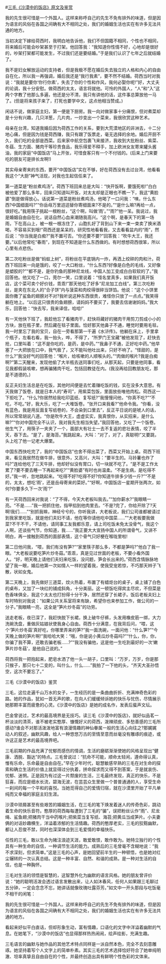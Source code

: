 #[三毛《沙漠中的饭店》原文及鉴赏](https://www.vrrw.net/wx/8678.html)

我的先生很可惜是一个外国人。这样来称呼自己的先生不免有排外的味道，但是因为语言的风俗在各国之间确有大不相同之处，我们的婚姻生活也实在有许多无法共通的地方。

当初决定下嫁给荷西时，我明白地告诉他，我们不但国籍不相同，个性也不相同，将来婚后可能会吵架甚至于打架。他回答我：“我知道你性情不好，心地却是很好的，吵架打架都可能发生，不过我们还是要结婚。”于是我们认识了七年之后就结婚了。

我不是妇女解放运动的支持者，但是我极不愿在婚后失去独立的人格和内心的自由自在化，所以我一再强调，婚后我还是“我行我素”，要不然不结婚。荷西当时对我说：“我就是要你‘你行你素’，失去了你的个性和作风，我何必娶你呢!”好，大丈夫的论调，我十分安慰。做荷西的太太，语言将就他。可怜的外国人，“人”和“入”这两个字教了他那么多遍，他还是分不清，我只有讲他的话，这件事总算放他一马了。(但是将来孩子来了，打死也要学中文，这点他相当赞成。)

闲话不说，做家庭主妇，第一便是下厨房。我一向对做家事十分痛恨，但对煮菜却是十分有兴趣，几只洋葱，几片肉，一炒变出一个菜来，我很欣赏这种艺术。



母亲在台湾，知道我婚后因为荷西工作的关系，要到大荒漠地区的非洲去，十二分地心痛，但是因为钱是荷西赚，我只有跟了饭票走，毫无选择的余地。婚后开厨不久，我们吃的全部是西菜。后来家中航空包裹飞来接济，我收到大批粉丝、紫菜、冬菇、生力面、猪肉干等珍贵食品，我乐得爱不释手，加上欧洲女友寄来罐头酱油，我的家庭“中国饭店”马上开张，可惜食客只有一个不付钱的。(后来上门来要吃的朋友可是排长龙啊!)

其实母亲寄来的东西，要开“中国饭店”实在不够，好在荷西没有去过台湾，他看看我这个“大厨”神气活现，对我也生起信任来了。

第一道菜是“粉丝煮鸡汤”。荷西下班回来总是大叫：“快开饭啊，要饿死啦!”白白被他爱了那么多年，回来只知道叫开饭，对太太却是正眼也不瞧一下，我这“黄脸婆”倒是做得放心。话说第一道菜是粉丝煮鸡汤，他喝了一口问我：“咦，什么东西?中国细面吗?”“你岳母万里迢迢替你寄细面来?不是的。”“是什么嘛?再给一点，很好吃。”我用筷子挑起一根粉丝，“这个啊，叫做‘雨’。”“雨?”他一呆。我说过，我是婚姻自由自在化，说话自然心血来潮随我高兴。“这个啊，是春天下的第一场雨，下在高山上，被一根一根冻住了，山胞扎好了背到山下来一束一束卖了换米酒喝，不容易买到哦!”荷西还是呆呆的，研究性地看看我，又去看看盆内的“雨”，然后说：“你当我是白痴?”我不置可否。“你还要不要?”回答我：“吹牛大王，我还要。”以后他常吃“春雨”，到现在不知道是什么东西做的。有时想想荷西很笨，所以心里有点悲伤。

第二次吃粉丝是做“蚂蚁上树”，将粉丝在平底锅内一炸，再洒上绞碎的肉和汁。荷西下班回来一向是饿的，咬了一大口粉丝，“什么东西?好像是白色的毛线，又好像是塑胶的?”“都不是，是你钓鱼的那种尼龙线，中国人加工变成白白软软的了。”我回答他。他又吃了一口，莞尔一笑，口里说着：“怪名堂真多，如果我们真开饭店，这个菜可卖个好价钱，乖乖!”那天他吃了好多“尼龙加工白线”。第三次吃粉丝，是夹在东北人的“合子饼”内与菠菜和肉绞得很碎当饼馅。他说：“这个小饼里面你撒了鲨鱼的翅膀对不对?我听说这种东西很贵，难怪你只放了一点点。”我笑得躺在地上。“以后这只很贵的鱼翅膀，请妈妈不要买了，我要去信谢谢妈妈。”我大乐，回答他：“快去写，我来译信，哈哈!”

有一天他快下班了，我趁他忘了看猪肉干，赶快将藏好的猪肉干用剪刀剪成小小的方块，放在瓶子里，然后藏在毯子里面。恰好那天他鼻子不通，睡觉时要用毛毯，我一时里忘了我的宝贝，自在一旁看那第一千遍《水浒传》。他躺在床上，手里拿个瓶子，左看右看，我一抬头，哗，不得了，“所罗门王宝藏”被他发现了，赶快去抢，口里叫着：“这不是你吃的，是药，是中药。”“我鼻子不通，正好吃中药。”他早塞了一大把放在口中，我气极了，又不能叫他吐出来，只好不响了。“怪甜的，是什么?”我没好气的回答他：“喉片，给咳嗽的人顺喉头的。”“肉做的喉片?我是白痴啊?”第二天醒来，发现他偷了大半瓶去送同事们吃，从那天起，只要是他同事，看见我都假装咳嗽，想再骗猪肉干吃，包括回教徒在内。(我没再给回教朋友吃，那是不道德的。)

反正夫妇生活总是在吃饭，其他时间便是去忙着赚吃饭的钱，实在没多大意思。有天我做了饭卷，就是日本人的“寿司”，用紫菜包饭，里面放些唯他肉松。荷西这一下拒吃了。“什么?你居然给我吃印蓝纸、复写纸?”我慢慢问他，“你真不吃?”“不吃，不吃。”好，我大乐，吃了一大堆饭卷。“张开口来我看?”他命令我。“你看，没有蓝色，我是用反面复写纸卷的，不会染到口里去”，反正平日说的是唬人的话，所以常常胡说八道。“你是吹牛大王，虚虚实实，我真恨你，从实招来，是什么嘛?”“你对中国完全不认识，我对我先生相当失望。”我回答他，又吃了一个饭卷。他生气了，用筷子一夹夹了一个，面部大有壮士一去不复返的悲壮表情，咬了半天，吞下去。“是了，是海苔。”我跳起来。大叫：“对了，对了，真聪明!”又要跳，头上吃了他一记老大爆栗。

中国东西快吃完了，我的“中国饭店”也舍不得出菜了，西菜又开始上桌。荷西下班来，看见我居然在做牛排，很意外，又高兴，大叫：“要半生的。马铃薯也炸了吗?”连给他吃了三天牛排，他却好似没有胃口，切一块就不吃了。“是不是工作太累了?要不要去睡一下再起来吃?”“黄脸婆”有时也尚温柔。“不是生病，是吃得不好。”我一听，忽地跳起来。“吃得不好?吃得不好?你知道牛排多少钱一斤?”“不是的，太太，想吃‘雨’，还是岳母寄来的菜好。”“好啊，中国饭店一星期开张两次，如何?你要多久下一次‘雨’?”

有一天荷西回来对我说：“了不得，今天大老板叫我去。”“加你薪水?”我眼睛一亮。“不是……”我一把抓住他，指甲掐到他肉里去。“不是?完了，你给开除了?天啊!我们……”“别抓我嘛，神经兮兮的，你听我讲，大老板说，我们公司谁都被请过到我家里吃饭，就是他们夫妇不请，他在等你请他吃中国菜……”“大老板要我做菜?不干不干，不请他，请同事工友我都乐意，请上司吃饭未免太没骨气，我这个人啊，还谈些气节，你知道，我……”我正要大大宣扬中国人的所谓骨气，又讲不明白，再一接触到荷西的面部表情，这个骨气只好梗在喉咙里啦!

第二日他问我，“喂，我们有没有笋?”“家里筷子那么多，不都是笋吗?”他白了我一眼。“大老板说要吃笋片炒冬菇。”乖乖，真是见过世面的老板，不要小看外国人。“好，明天晚上请他们夫妇来吃饭，没问题，笋会长出来的。”荷西含情脉脉地望了我一眼，婚后他第一次如情人一样的望着我，使我受宠若惊，不巧那天辫子飞散，状如女鬼。

第二天晚上，我先做好三道菜，炆火热着，布置了有蜡炬台的桌子，桌上铺了白色的桌布，又加了一块红的铺成斜角，十分美丽。这一顿饭吃得宾主尽欢，不但菜是色香味俱全，我这个太太也打扮得十分干净，居然还穿了长裙子。饭后老板夫妇上车时特别对我说：“如果公共关系室将来有缺，希望你也来参加工作，做公司的一分子。”我眼睛一亮，这全是“笋片炒冬菇”的功劳。

送走老板，夜已深了，我赶快脱下长裙，换上破牛仔裤，头发用橡皮筋一绑，大力洗碗洗盘，重做灰姑娘状使我身心自由。荷西十分满意，在我背后问，“喂，这个‘笋片炒冬菇’真好吃，你哪里弄来的笋?”我一面洗碗，一面问他：“什么笋?”“今天晚上做的笋片啊!”我哈哈大笑：“哦，你是说小黄瓜炒冬菇吗?”“什么，你，你，你骗了我不算，还敢去骗老板……?”“我没有骗他，这是他一生吃到最好的一次‘嫩笋片炒冬菇’，是他自己说的。”

荷西将我一把抱起来，肥皂水洒了他一头一胡子，口里叫：“万岁，万岁，你是那只猴子，那只七十二变的，叫什么，什么……”我拍了一下他的头，“齐天大圣孙悟空，这次不要忘了。”

三毛《沙漠中的饭店》鉴赏

三毛，这位走遍千山万水的女子，一生经历的是一条曲曲折折、充满神奇色彩的路。她的作品，犹如一首无声的歌，在向人们缓缓倾诉她的快乐与忧伤，尽情展示她那颗丰富而疲惫的心灵。《沙漠中的饭店》是她的成名作，发表后蜚声文坛。

巴金曾说过，艺术的最高境界是无技巧。读三毛《沙漠中的饭店》，就好似品茗一杯淡淡的清茶，谁不被老实憨厚、慷慨好义的荷西，泼辣顽皮、多愁善感的三毛所感动?谁会不对那活泼泼地富有浪漫情趣的神仙眷属一般的生活心向往之?那娓娓动人的叙述，幽默风趣，给人一种悠悠万古的至情至意而丝毫没有雕琢的痕迹，或许这正是艺术的最高境界吧。

三毛前期的作品充满了忧郁而感伤的情调，生活的磨砺渐渐使她的风格呈现出“健康、洒脱、豁达”的特点。三毛曾说过：“抗命不可能，顺命太轻闲，遵命得认真，惟有乐命，乐命最是自由自在。”早在少年时代，聪慧敏感早熟的三毛在对生命的探索和确立生活的价值上就显得过分执着，拼命探求而又得不到答案，于是就哀伤、忧郁、迷惘。正是因为有过这一片颓废的生活，三毛最终发现，真正的快乐，不是狂喜，而应是细水长流，碧海无波，在芸芸众生里做一个普普通通的人，享受生命一刹间的每一个平和的喜悦。当她觅得自己的爱情归宿，就在沙漠里开始了平凡单纯而又幸福的家庭主妇生涯。

沙漠中琐屑甚至有些艰苦的婚姻生活，在三毛的笔下焕发着迷人的传奇色彩，跳动着生命的快乐音符。憨厚的荷西每每遭到了三毛的“骗”，误把粉丝认作“雨”、尼龙绳、鲨鱼翅;把猪肉干当中药喉片;把紫菜当复写纸、海苔;把黄瓜当成笋片。小夫妻俩的对话妙趣横生，洋溢着浓郁的生活情趣。荷西的憨厚老实，三毛的狡黠幽默，都让人忍俊不禁，同时也深深体会到三毛爱情的幸福快乐。

任性的三毛，敢以生命为赌注浪迹天涯，敢爱敢恨，敢作敢为。她特立独行的个性具有一种生命的自信，一种调节生活的能力。成熟后的三毛曾毫不含糊地说：“我不求深刻，但求简单。”这是三毛的心声，是她回望前半生的一种顿悟，也是她对红尘辗转的一次认真总结。这是一种丰富、自然、和谐的成熟，是一种对生活的自信，也是一种胸怀。

三毛对生活的领悟是智慧的，这智慧外化为幽默的语言风格。她的朋友曾评价说：“她的聪明活泼会透过语言发散出来，让人如沐春风，任何人如果跟三毛聊过五分钟，一定会念念不忘，她讲话就像玫瑰吐露芬芳。”如文中一开头那段与吃饭毫不相干的闲笔：

我的先生很可惜是一个外国人。这样来称呼自己的先生不免有排外的味道，但是因为语言的风俗在各国之间确有大不相同之处，我们的婚姻生活也实在有许多无法共通的地方。

看起来好似平白直话，但却形象生动，富有情趣，口语化的文字中洋溢着幽默的气息。在她笔下，“沙漠中的饭店”也显得那样热热闹闹，绘声绘影，充满生趣。

三毛语言的幽默与她作品的其他艺术特点同样是一派自然本色，完全不去刻意雕琢。她坚持着写个人文字上的简单朴素。其实三毛的艺术选择恰好符合了她单纯明澈、坦率真挚且自由自在的个性，并最终创造出具有鲜明个性色彩的文体来。

